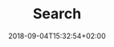 ---
title: "Search"
date: 2018-09-04T15:32:54+02:00
# layout: "search"
# outputs: ["json"]
noindex: true
---